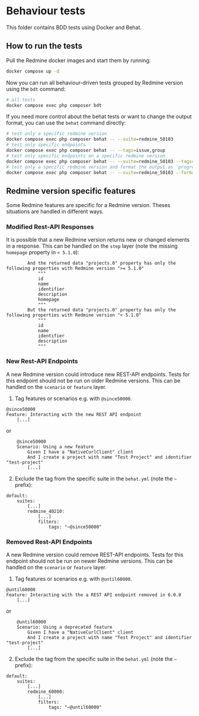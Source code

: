 # Behaviour tests

This folder contains BDD tests using Docker and Behat.

## How to run the tests

Pull the Redmine docker images and start them by running:

```bash
docker compose up -d
```

Now you can run all behaviour-driven tests grouped by Redmine version using the `bdt` command:

```bash
# all tests
docker compose exec php composer bdt
```

If you need more control about the behat tests or want to change the output format,
you can use the `behat` command directly:

```bash
# test only a specific redmine version
docker compose exec php composer behat -- --suite=redmine_50103
# test only specific endpoints
docker compose exec php composer behat -- --tags=issue,group
# test only specific endpoints on a specific redmine version
docker compose exec php composer behat -- --suite=redmine_50103 --tags=issue,group
# test only a specific redmine version and format the output as `progress` (default is `pretty`)
docker compose exec php composer behat -- --suite=redmine_50103 --format=progress
```

## Redmine version specific features

Some Redmine features are specific for a Redmine version. Theses situations are handled in different ways.

### Modified Rest-API Responses

It is possible that a new Redmine version returns new or changed elements in a response.
This can be handled on the `step` layer (note the missing `homepage` property in `< 5.1.0`):

```
        And the returned data "projects.0" property has only the following properties with Redmine version ">= 5.1.0"
            """
            id
            name
            identifier
            description
            homepage
            """
        But the returned data "projects.0" property has only the following properties with Redmine version "< 5.1.0"
            """
            id
            name
            identifier
            description
            """
```

### New Rest-API Endpoints

A new Redmine version could introduce new REST-API endpoints.
Tests for this endpoint should not be run on older Redmine versions.
This can be handled on the `scenario` or `feature` layer.

1. Tag features or scenarios e.g. with `@since50000`.

```
@since50000
Feature: Interacting with the new REST API endpoint
    [...]
```

or

```
    @since50000
    Scenario: Using a new feature
        Given I have a "NativeCurlClient" client
        And I create a project with name "Test Project" and identifier "test-project"
        [...]
```

2. Exclude the tag from the specific suite in the `behat.yml` (note the `~` prefix):

```
default:
    suites:
        [...]
        redmine_40210:
            [...]
            filters:
                tags: "~@since50000"

```

### Removed Rest-API Endpoints

A new Redmine version could remove REST-API endpoints.
Tests for this endpoint should not be run on newer Redmine versions.
This can be handled on the `scenario` or `feature` layer.

1. Tag features or scenarios e.g. with `@until60000`.

```
@until60000
Feature: Interacting with the a REST API endpoint removed in 6.0.0
    [...]
```

or

```
    @until60000
    Scenario: Using a deprecated feature
        Given I have a "NativeCurlClient" client
        And I create a project with name "Test Project" and identifier "test-project"
        [...]
```

2. Exclude the tag from the specific suite in the `behat.yml` (note the `~` prefix):

```
default:
    suites:
        [...]
        redmine_60000:
            [...]
            filters:
                tags: "~@until60000"

```
